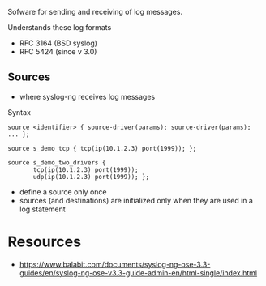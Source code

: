 Sofware for sending and receiving of log messages.

Understands these log formats
* RFC 3164 (BSD syslog)
* RFC 5424 (since v 3.0)

Sources
-------

* where syslog-ng receives log messages

Syntax

    source <identifier> { source-driver(params); source-driver(params); ... };
    
    source s_demo_tcp { tcp(ip(10.1.2.3) port(1999)); };
    
    source s_demo_two_drivers {
           tcp(ip(10.1.2.3) port(1999));
           udp(ip(10.1.2.3) port(1999)); };

* define a source only once
* sources (and destinations) are initialized only when they are used in a log statement

Resources
=========

* https://www.balabit.com/documents/syslog-ng-ose-3.3-guides/en/syslog-ng-ose-v3.3-guide-admin-en/html-single/index.html
